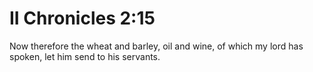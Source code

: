 # II Chronicles 2:15

Now therefore the wheat and barley, oil and wine, of which my lord has spoken, let him send to his servants.
